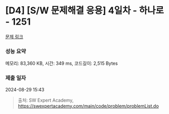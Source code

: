 # [D4] [S/W 문제해결 응용] 4일차 - 하나로 - 1251 

[문제 링크](https://swexpertacademy.com/main/code/problem/problemDetail.do?contestProbId=AV15StKqAQkCFAYD) 

### 성능 요약

메모리: 83,360 KB, 시간: 349 ms, 코드길이: 2,515 Bytes

### 제출 일자

2024-08-29 15:43



> 출처: SW Expert Academy, https://swexpertacademy.com/main/code/problem/problemList.do